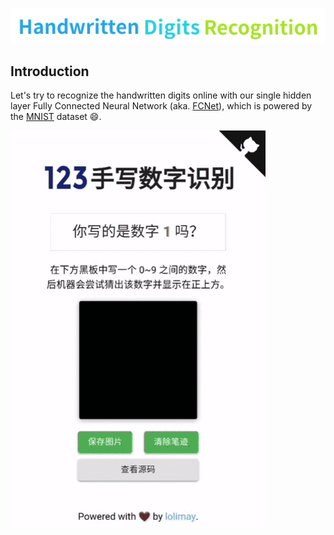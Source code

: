 <p align="center"><img src="./docs/images/logo.png"></p>

## Introduction

Let's try to recognize the handwritten digits online with our single hidden layer Fully Connected Neural Network (aka. [FCNet](./server/Training/FCNet.py)), which is powered by the [MNIST](http://yann.lecun.com/exdb/mnist/) dataset 😄.

![](./docs/images/preview.gif)
